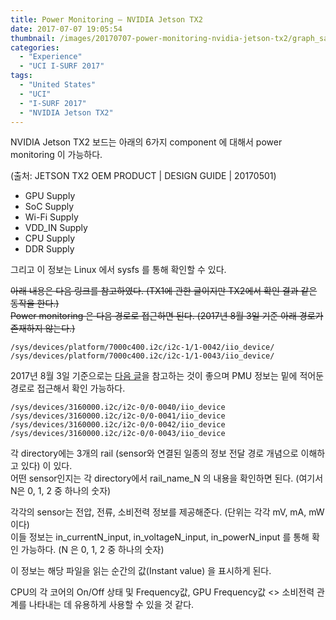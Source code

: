 ```yaml
---
title: Power Monitoring – NVIDIA Jetson TX2
date: 2017-07-07 19:05:54
thumbnail: /images/20170707-power-monitoring-nvidia-jetson-tx2/graph_sample.jpeg
categories:
  - "Experience"
  - "UCI I-SURF 2017"
tags:
  - "United States"
  - "UCI"
  - "I-SURF 2017"
  - "NVIDIA Jetson TX2"
---
```


NVIDIA Jetson TX2 보드는 아래의 6가지 component 에 대해서 power monitoring 이 가능하다.

<!-- more -->

(출처: JETSON TX2 OEM PRODUCT | DESIGN GUIDE | 20170501)

- GPU Supply
- SoC Supply
- Wi-Fi Supply
- VDD_IN Supply
- CPU Supply
- DDR Supply

그리고 이 정보는 Linux 에서 sysfs 를 통해 확인할 수 있다.

~~아래 내용은 다음 링크를 참고하였다. (TX1에 관한 글이지만 TX2에서 확인 결과 같은 동작을 한다.)~~  
~~Power monitoring 은 다음 경로로 접근하면 된다. (2017년 8월 3일 기준 아래 경로가 존재하지 않는다.)~~

```text
/sys/devices/platform/7000c400.i2c/i2c-1/1-0042/iio_device/
/sys/devices/platform/7000c400.i2c/i2c-1/1-0043/iio_device/
```

2017년 8월 3일 기준으로는 [다음 글](https://devtalk.nvidia.com/default/topic/1000830/jetson-tx2/jetson-tx2-ina226-power-monitor-with-i2c-interface-/)을 참고하는 것이 좋으며 PMU 정보는 밑에 적어둔 경로로 접근해서 확인 가능하다.

```text
/sys/devices/3160000.i2c/i2c-0/0-0040/iio_device
/sys/devices/3160000.i2c/i2c-0/0-0041/iio_device
/sys/devices/3160000.i2c/i2c-0/0-0042/iio_device
/sys/devices/3160000.i2c/i2c-0/0-0043/iio_device
```

각 directory에는 3개의 rail (sensor와 연결된 일종의 정보 전달 경로 개념으로 이해하고 있다) 이 있다.  
어떤 sensor인지는 각 directory에서 rail_name_N 의 내용을 확인하면 된다. (여기서 N은 0, 1, 2 중 하나의 숫자)

각각의 sensor는 전압, 전류, 소비전력 정보를 제공해준다. (단위는 각각 mV, mA, mW 이다)  
이들 정보는 in_currentN_input, in_voltageN_input, in_powerN_input 를 통해 확인 가능하다. (N 은 0, 1, 2 중 하나의 숫자)

이 정보는 해당 파일을 읽는 순간의 값(Instant value) 을 표시하게 된다.

CPU의 각 코어의 On/Off 상태 및 Frequency값, GPU Frequency값 <> 소비전력 관계를 나타내는 데 유용하게 사용할 수 있을 것 같다.
